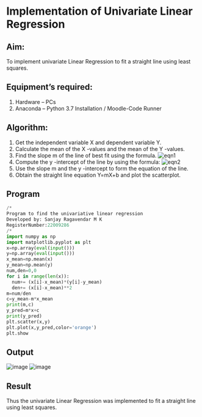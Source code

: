 # Implementation of Univariate Linear Regression
## Aim:
To implement univariate Linear Regression to fit a straight line using least squares.
## Equipment’s required:
1.	Hardware – PCs
2.	Anaconda – Python 3.7 Installation / Moodle-Code Runner
## Algorithm:
1.	Get the independent variable X and dependent variable Y.
2.	Calculate the mean of the X -values and the mean of the Y -values.
3.	Find the slope m of the line of best fit using the formula.
 ![eqn1](./eq1.jpg)
4.	Compute the y -intercept of the line by using the formula:
![eqn2](./eq2.jpg)  
5.	Use the slope m and the y -intercept to form the equation of the line.
6.	Obtain the straight line equation Y=mX+b and plot the scatterplot.
## Program
```py
/*
Program to find the univariative linear regression
Developed by: Sanjay Ragavendar M K
RegisterNumber:22009286
/*
import numpy as np 
import matplotlib.pyplot as plt
x=np.array(eval(input()))
y=np.array(eval(input()))
x_mean=np.mean(x)
y_mean=np.mean(y)
num,den=0,0
for i in range(len(x)):
  num+= (x[i]-x_mean)*(y[i]-y_mean)
  den+= (x[i]-x_mean)**2
m=num/den
c=y_mean-m*x_mean
print(m,c)
y_pred=m*x+c
print(y_pred)
plt.scatter(x,y)
plt.plot(x,y_pred,color='orange')
plt.show
```
## Output
![image](https://user-images.githubusercontent.com/91368803/214787335-5f7912b4-4678-4090-b477-9fffb3303dce.png)
![image](https://user-images.githubusercontent.com/91368803/214787524-6e2d1ca3-e02f-41ed-8c26-75f80a17c6bc.png)



## Result
Thus the univariate Linear Regression was implemented to fit a straight line using least squares.
